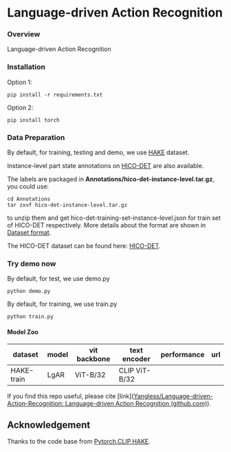 # Language-driven Action Recognition

### Overview

Language-driven Action Recognition

### Installation

Option 1:

```
pip install -r requirements.txt
```

Option 2:

```
pip install torch
```

### Data Preparation

By default, for training, testing and demo, we use  [HAKE](https://github.com/DirtyHarryLYL/HAKE) dataset.

Instance-level part state annotations on [HICO-DET](http://www-personal.umich.edu/~ywchao/hico/) are also available.

The labels are packaged in **Annotations/hico-det-instance-level.tar.gz**, you could use:

```
cd Annotations
tar zxvf hico-det-instance-level.tar.gz
```

to unzip them and get hico-det-training-set-instance-level.json for train set of HICO-DET respectively. More details about the format are shown in [Dataset format](https://github.com/DirtyHarryLYL/HAKE/blob/master/Annotations/README.md).

The HICO-DET dataset can be found here: [HICO-DET](http://www-personal.umich.edu/~ywchao/hico/).

### Try demo now

By default, for test, we use demo.py 

```
python demo.py
```

By default, for training, we use train.py

```
python train.py
```

#### Model Zoo

| dataset    | model | vit backbone | text encoder  | performance | url  |
| ---------- | ----- | ------------ | ------------- | ----------- | ---- |
| HAKE-train | LgAR  | ViT-B/32     | CLIP ViT-B/32 |             |      |

If you find this repo useful, please cite [link]([Yangless/Language-driven-Action-Recognition: Language-driven Action Recognition (github.com)](https://github.com/Yangless/Language-driven-Action-Recognition)).

## Acknowledgement

Thanks to the code base from  [Pytorch](https://github.com/pytorch/pytorch),[CLIP](https://github.com/openai/CLIP),[HAKE](https://github.com/DirtyHarryLYL/HAKE).

